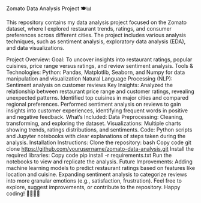 Zomato Data Analysis Project 🍽️📊

This repository contains my data analysis project focused on the Zomato dataset, where I explored restaurant trends, ratings, and consumer preferences across different cities. The project includes various analysis techniques, such as sentiment analysis, exploratory data analysis (EDA), and data visualizations.

Project Overview:
Goal: To uncover insights into restaurant ratings, popular cuisines, price range versus ratings, and review sentiment analysis.
Tools & Technologies:
Python: Pandas, Matplotlib, Seaborn, and Numpy for data manipulation and visualization
Natural Language Processing (NLP): Sentiment analysis on customer reviews
Key Insights:
Analyzed the relationship between restaurant price range and customer ratings, revealing unexpected patterns.
Identified top cuisines in major cities and compared regional preferences.
Performed sentiment analysis on reviews to gain insights into customer experiences, identifying frequent words in positive and negative feedback.
What’s Included:
Data Preprocessing: Cleaning, transforming, and exploring the dataset.
Visualizations: Multiple charts showing trends, ratings distributions, and sentiments.
Code: Python scripts and Jupyter notebooks with clear explanations of steps taken during the analysis.
Installation Instructions:
Clone the repository:
bash
Copy code
git clone https://github.com/yourusername/zomato-data-analysis.git
Install the required libraries:
Copy code
pip install -r requirements.txt
Run the notebooks to view and replicate the analysis.
Future Improvements:
Adding machine learning models to predict restaurant ratings based on features like location and cuisine.
Expanding sentiment analysis to categorize reviews into more granular emotions (e.g., satisfaction, frustration).
Feel free to explore, suggest improvements, or contribute to the repository. Happy coding! 👨‍💻👩‍💻
